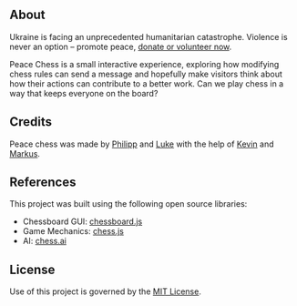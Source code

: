 
## About
Ukraine is facing an unprecedented humanitarian catastrophe. Violence is never an option – promote peace, [donate or volunteer now](https://www.ukraine.who.foundation/?form=FUNWLUTAZDA).

Peace Chess is a small interactive experience, exploring how modifying chess rules can send a message and hopefully make visitors think about how their actions can contribute to a better work. Can we play chess in a way that keeps everyone on the board?


## Credits
Peace chess was made by [Philipp](https://hallo.pm) and [Luke](https://calek.co) with the help of [Kevin](https://kvbx.de) and [Markus](https://wzlhfr.com).


## References
This project was built using the following open source libraries:
- Chessboard GUI: [chessboard.js](https://www.chessboardjs.com)
- Game Mechanics: [chess.js](https://github.com/jhlywa/chess.js/)
- AI: [chess.ai](https://github.com/zeyu2001/chess-ai)


## License
Use of this project is governed by the [MIT License](LICENSE).
